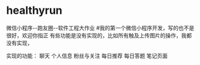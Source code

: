 # healthyrun
微信小程序--跑友圈--软件工程大作业
#我的第一个微信小程序开发，写的也不是很好，欢迎你指正
有些功能是没有实现的，比如所有触及上传图片的操作，我都没有实现，

实现的功能：
聊天
个人信息
粉丝与关注
每日推荐
每日答题
笔记页面
